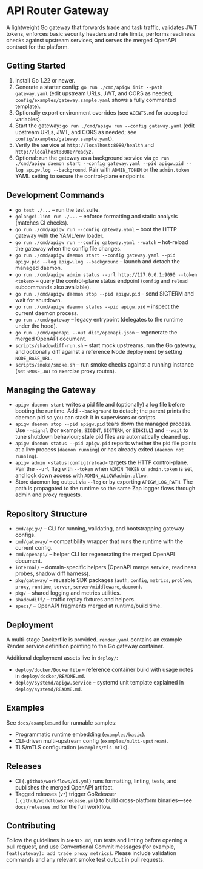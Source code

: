 # API Router Gateway

A lightweight Go gateway that forwards trade and task traffic, validates JWT tokens, enforces basic security headers and rate limits, performs readiness checks against upstream services, and serves the merged OpenAPI contract for the platform.

## Getting Started

1. Install Go 1.22 or newer.
2. Generate a starter config: `go run ./cmd/apigw init --path gateway.yaml` (edit upstream URLs, JWT, and CORS as needed; `config/examples/gateway.sample.yaml` shows a fully commented template).
3. Optionally export environment overrides (see `AGENTS.md` for accepted variables).
4. Start the gateway: `go run ./cmd/apigw run --config gateway.yaml` (edit upstream URLs, JWT, and CORS as needed; see `config/examples/gateway.sample.yaml`).
5. Verify the service at `http://localhost:8080/health` and `http://localhost:8080/readyz`.
6. Optional: run the gateway as a background service via `go run ./cmd/apigw daemon start --config gateway.yaml --pid apigw.pid --log apigw.log --background`. Pair with `ADMIN_TOKEN` or the `admin.token` YAML setting to secure the control-plane endpoints.

## Development Commands

- `go test ./...` – run the test suite.
- `golangci-lint run ./...` – enforce formatting and static analysis (matches CI checks).
- `go run ./cmd/apigw run --config gateway.yaml` – boot the HTTP gateway with the YAML/env loader.
- `go run ./cmd/apigw run --config gateway.yaml --watch` – hot-reload the gateway when the config file changes.
- `go run ./cmd/apigw daemon start --config gateway.yaml --pid apigw.pid --log apigw.log --background` – launch and detach the managed daemon.
- `go run ./cmd/apigw admin status --url http://127.0.0.1:9090 --token <token>` – query the control-plane status endpoint (`config` and `reload` subcommands also available).
- `go run ./cmd/apigw daemon stop --pid apigw.pid` – send SIGTERM and wait for shutdown.
- `go run ./cmd/apigw daemon status --pid apigw.pid` – inspect the current daemon process.
- `go run ./cmd/gateway` – legacy entrypoint (delegates to the runtime under the hood).
- `go run ./cmd/openapi --out dist/openapi.json` – regenerate the merged OpenAPI document.
- `scripts/shadowdiff-run.sh` – start mock upstreams, run the Go gateway, and optionally diff against a reference Node deployment by setting `NODE_BASE_URL`.
- `scripts/smoke/smoke.sh` – run smoke checks against a running instance (set `SMOKE_JWT` to exercise proxy routes).

## Managing the Gateway

- `apigw daemon start` writes a pid file and (optionally) a log file before booting the runtime. Add `--background` to detach; the parent prints the daemon pid so you can stash it in supervisors or scripts.
- `apigw daemon stop --pid apigw.pid` tears down the managed process. Use `--signal` (for example, `SIGINT`, `SIGTERM`, or `SIGKILL`) and `--wait` to tune shutdown behaviour; stale pid files are automatically cleaned up.
- `apigw daemon status --pid apigw.pid` reports whether the pid file points at a live process (`daemon running`) or has already exited (`daemon not running`).
- `apigw admin <status|config|reload>` targets the HTTP control-plane. Pair the `--url` flag with `--token` when `ADMIN_TOKEN` or `admin.token` is set, and lock down access with `ADMIN_ALLOW`/`admin.allow`.
- Store daemon log output via `--log` or by exporting `APIGW_LOG_PATH`. The path is propagated to the runtime so the same Zap logger flows through admin and proxy requests.



## Repository Structure

- `cmd/apigw/` – CLI for running, validating, and bootstrapping gateway configs.
- `cmd/gateway/` – compatibility wrapper that runs the runtime with the current config.
- `cmd/openapi/` – helper CLI for regenerating the merged OpenAPI document.
- `internal/` – domain-specific helpers (OpenAPI merge service, readiness probes, shadow diff harness).
- `pkg/gateway/` – reusable SDK packages (`auth`, `config`, `metrics`, `problem`, `proxy`, `runtime`, `server`, `server/middleware`, `daemon`).
- `pkg/` – shared logging and metrics utilities.
- `shadowdiff/` – traffic replay fixtures and helpers.
- `specs/` – OpenAPI fragments merged at runtime/build time.

## Deployment

A multi-stage Dockerfile is provided. `render.yaml` contains an example Render service definition pointing to the Go gateway container.

Additional deployment assets live in `deploy/`:

- `deploy/docker/Dockerfile` – reference container build with usage notes in `deploy/docker/README.md`.
- `deploy/systemd/apigw.service` – systemd unit template explained in `deploy/systemd/README.md`.

## Examples

See `docs/examples.md` for runnable samples:

- Programmatic runtime embedding (`examples/basic`).
- CLI-driven multi-upstream config (`examples/multi-upstream`).
- TLS/mTLS configuration (`examples/tls-mtls`).

## Releases

- CI (`.github/workflows/ci.yml`) runs formatting, linting, tests, and publishes the merged OpenAPI artifact.
- Tagged releases (`v*`) trigger GoReleaser (`.github/workflows/release.yml`) to build cross-platform binaries—see `docs/releases.md` for the full workflow.

## Contributing

Follow the guidelines in `AGENTS.md`, run tests and linting before opening a pull request, and use Conventional Commit messages (for example, `feat(gateway): add trade proxy metrics`). Please include validation commands and any relevant smoke test output in pull requests.
